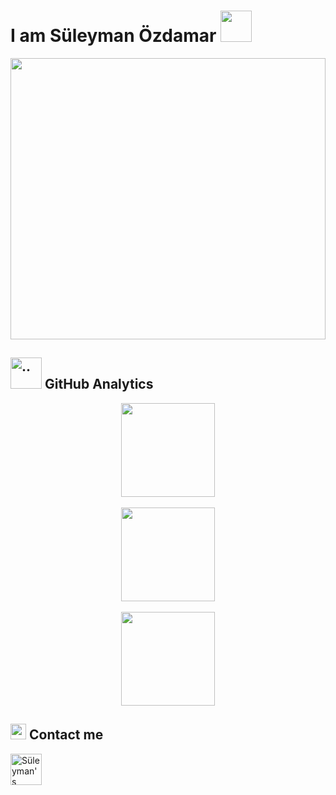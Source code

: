 # I am Süleyman Özdamar   <a><img height="50rem" src="https://64.media.tumblr.com/tumblr_lwa95v31MU1qgwsj9o1_250.gif" /></a>



<img height="450rem" width="100%" src="https://images.unsplash.com/photo-1488229297570-58520851e868?ixlib=rb-1.2.1&ixid=MnwxMjA3fDB8MHxwaG90by1wYWdlfHx8fGVufDB8fHx8&auto=format&fit=crop&w=1169&q=80" />







## <img alt=".." height="50rem" src="https://user-images.githubusercontent.com/71924410/122061745-78121800-cdf7-11eb-8133-14e87a0bfb93.png" /> GitHub Analytics
<p align="center">
<img height="150em" src="https://github-readme-stats.vercel.app/api?username=SuleymanOzdamar&&show_icons=true&title_color=ffffff&icon_color=bb2acf&text_color=daf7dc&bg_color=151515">
<br/> <br/>
<img height="150em" src="https://github-readme-stats.vercel.app/api/top-langs/?username=SuleymanOzdamar&layout=compact">
 <br/> <br/>
<img height="150em" src="https://github-readme-streak-stats.herokuapp.com/?user=SuleymanOzdamar&include_all_commits=true&hide_border=true&theme=midnight-purple"/>
</p>






## <img alt=".." height="25rem" src="https://user-images.githubusercontent.com/71924410/122061745-78121800-cdf7-11eb-8133-14e87a0bfb93.png" /> Contact me
<a href="https://www.linkedin.com/in/s%C3%BCleyman-%C3%B6zdamar-35020a199/" target="_blank" rel="nofollow">
    <img height="50rem" alt="Süleyman's Linkedin" src="https://cdn4.iconfinder.com/data/icons/social-media-logos-6/512/56-linkedin-512.png" />
</a>



